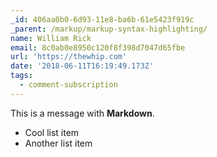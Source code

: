 ```yaml
---
_id: 406aa0b0-6d93-11e8-ba6b-61e5423f919c
_parent: /markup/markup-syntax-highlighting/
name: William Rick
email: 8c0ab0e8950c120f8f398d7047d65fbe
url: 'https://thewhip.com'
date: '2018-06-11T16:19:49.173Z'
tags:
  - comment-subscription
---
```

This is a message with **Markdown**.

- Cool list item
- Another list item

